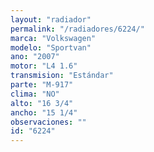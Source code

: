 ```yaml
---
layout: "radiador"
permalink: "/radiadores/6224/"
marca: "Volkswagen"
modelo: "Sportvan"
ano: "2007"
motor: "L4 1.6"
transmision: "Estándar"
parte: "M-917"
clima: "NO"
alto: "16 3/4"
ancho: "15 1/4"
observaciones: ""
id: "6224"
---
```


